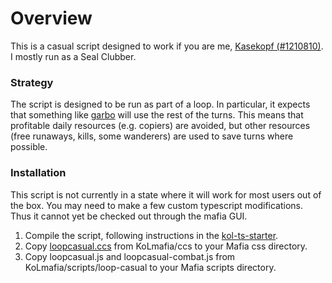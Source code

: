 # Overview

This is a casual script designed to work if you are me, [Kasekopf (#1210810)](https://cheesellc.com/kol/profile.php?u=Kasekopf). I mostly run as a Seal Clubber.

### Strategy

The script is designed to be run as part of a loop. In particular, it expects that something like [garbo](https://github.com/Loathing-Associates-Scripting-Society/garbage-collector) will use the rest of the turns. This means that profitable daily resources (e.g. copiers) are avoided, but other resources (free runaways, kills, some wanderers) are used to save turns where possible.

### Installation

This script is not currently in a state where it will work for most users out of the box. You may need to make a few custom typescript modifications. Thus it cannot yet be checked out through the mafia GUI.

1. Compile the script, following instructions in the [kol-ts-starter](https://github.com/docrostov/kol-ts-starter).
2. Copy [loopcasual.ccs](KoLmafia/ccs/loopcasual.ccs) from KoLmafia/ccs to your Mafia css directory.
3. Copy loopcasual.js and loopcasual-combat.js from KoLmafia/scripts/loop-casual to your Mafia scripts directory.
